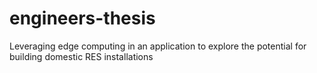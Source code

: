 # engineers-thesis
Leveraging edge computing in an application to explore the potential for building domestic RES installations
